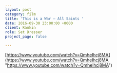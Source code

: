 ```yaml
---
layout: post
category: film
title: 'This is a War — All Saints '
date: 2016-09-30 23:00:00 +0000
client: Rankin
role: Set Dresser
project_page: false

---
```

[https://www.youtube.com/watch?v=QmheIhcj8MA](https://www.youtube.com/watch?v=QmheIhcj8MA "https://www.youtube.com/watch?v=QmheIhcj8MA")